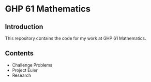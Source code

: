 # GHP 61 Mathematics

## Introduction

This repository contains the code for my work at GHP 61 Mathematics.

## Contents

- Challenge Problems
- Project Euler
- Research
